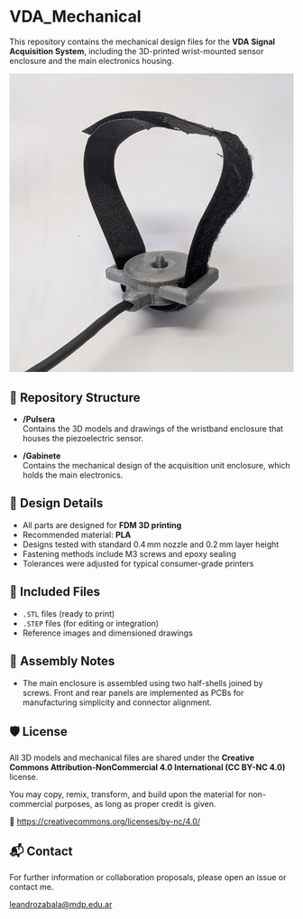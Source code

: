 # VDA_Mechanical

This repository contains the mechanical design files for the **VDA Signal Acquisition System**, including the 3D-printed wrist-mounted sensor enclosure and the main electronics housing.

![Preview](Fotos/Pulsera_sensor.jpg)

## 📁 Repository Structure

- **/Pulsera**  
  Contains the 3D models and drawings of the wristband enclosure that houses the piezoelectric sensor.

- **/Gabinete**  
  Contains the mechanical design of the acquisition unit enclosure, which holds the main electronics.

## 🧩 Design Details

- All parts are designed for **FDM 3D printing**
- Recommended material: **PLA**
- Designs tested with standard 0.4 mm nozzle and 0.2 mm layer height
- Fastening methods include M3 screws and epoxy sealing
- Tolerances were adjusted for typical consumer-grade printers

## 📂 Included Files

- `.STL` files (ready to print)
- `.STEP` files (for editing or integration)
- Reference images and dimensioned drawings

## 🧷 Assembly Notes

- The main enclosure is assembled using two half-shells joined by screws. Front and rear panels are implemented as PCBs for manufacturing simplicity and connector alignment.

## 🛡 License

All 3D models and mechanical files are shared under the **Creative Commons Attribution-NonCommercial 4.0 International (CC BY-NC 4.0)** license.

You may copy, remix, transform, and build upon the material for non-commercial purposes, as long as proper credit is given.

🔗 https://creativecommons.org/licenses/by-nc/4.0/

## 📬 Contact

For further information or collaboration proposals, please open an issue or contact me.

[leandrozabala@mdp.edu.ar](leandrozabala@mdp.edu.ar)